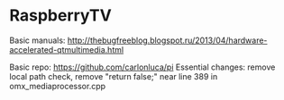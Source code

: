 RaspberryTV
===========

Basic manuals: http://thebugfreeblog.blogspot.ru/2013/04/hardware-accelerated-qtmultimedia.html

Basic repo: https://github.com/carlonluca/pi
Essential changes: remove local path check, remove "return false;" near line 389 in omx_mediaprocessor.cpp